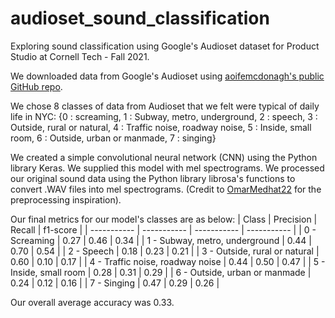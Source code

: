 # audioset_sound_classification
Exploring sound classification using Google's Audioset dataset for Product Studio at Cornell Tech - Fall 2021. 

We downloaded data from Google's Audioset using [aoifemcdonagh's public GitHub repo](https://github.com/aoifemcdonagh/audioset-processing). 

We chose 8 classes of data from Audioset that we felt were typical of daily life in NYC: 
{0 : screaming, 
1 : Subway, metro, underground, 
2 : speech, 
3 : Outside, rural or natural, 
4 : Traffic noise, roadway noise, 
5 : Inside, small room, 
6 : Outside, urban or manmade, 
7 : singing}

We created a simple convolutional neural network (CNN) using the Python library Keras. We supplied this model with mel spectrograms. We processed our original sound data using the Python library librosa's functions to convert .WAV files into mel spectrograms. (Credit to [OmarMedhat22](https://github.com/OmarMedhat22/Sound-Classification-Mel-Spectrogram) for the preprocessing inspiration). 

Our final metrics for our model's classes are as below: 
| Class | Precision | Recall | f1-score |
| ----------- | ----------- | ----------- | ----------- |
| 0 - Screaming   |  0.27    | 0.46      | 0.34       |
| 1 - Subway, metro, underground   |  0.44    | 0.70      | 0.54       |
| 2 - Speech   |  0.18    | 0.23      | 0.21       |
| 3 - Outside, rural or natural   |  0.60    | 0.10      | 0.17       |
| 4 - Traffic noise, roadway noise   |  0.44    | 0.50      | 0.47       |
| 5 - Inside, small room   |  0.28    | 0.31      | 0.29       |
| 6 - Outside, urban or manmade   |  0.24    | 0.12      | 0.16       |
| 7 - Singing   |  0.47    | 0.29      | 0.26       |

Our overall average accuracy was 0.33. 
